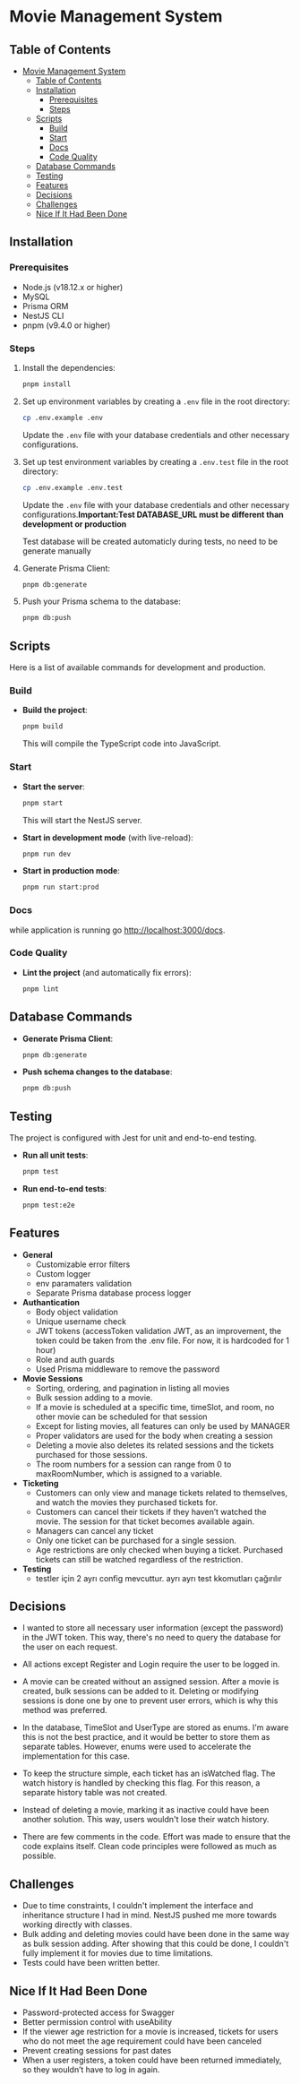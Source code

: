 # Movie Management System

## Table of Contents

- [Movie Management System](#movie-management-system)
  - [Table of Contents](#table-of-contents)
  - [Installation](#installation)
    - [Prerequisites](#prerequisites)
    - [Steps](#steps)
  - [Scripts](#scripts)
    - [Build](#build)
    - [Start](#start)
    - [Docs](#docs)
    - [Code Quality](#code-quality)
  - [Database Commands](#database-commands)
  - [Testing](#testing)
  - [Features](#features)
  - [Decisions](#decisions)
  - [Challenges](#challenges)
  - [Nice If It Had Been Done](#nice-if-it-had-been-done)

## Installation

### Prerequisites

- Node.js (v18.12.x or higher)
- MySQL
- Prisma ORM
- NestJS CLI
- pnpm (v9.4.0 or higher)

### Steps

1. Install the dependencies:

   ```bash
   pnpm install
   ```

2. Set up environment variables by creating a `.env` file in the root directory:

   ```bash
   cp .env.example .env
   ```

   Update the `.env` file with your database credentials and other necessary configurations.

3. Set up test environment variables by creating a `.env.test` file in the root directory:

   ```bash
   cp .env.example .env.test
   ```

   Update the `.env` file with your database credentials and other necessary configurations.**Important:Test DATABASE_URL must be different than development or production**

   Test database will be created automaticly during tests, no need to be generate manually

4. Generate Prisma Client:

   ```bash
   pnpm db:generate
   ```

5. Push your Prisma schema to the database:

   ```bash
   pnpm db:push
   ```

## Scripts

Here is a list of available commands for development and production.

### Build

- **Build the project**:

  ```bash
  pnpm build
  ```

  This will compile the TypeScript code into JavaScript.

### Start

- **Start the server**:

  ```bash
  pnpm start
  ```

  This will start the NestJS server.

- **Start in development mode** (with live-reload):

  ```bash
  pnpm run dev
  ```

- **Start in production mode**:

  ```bash
  pnpm run start:prod
  ```

### Docs

while application is running go [http://localhost:3000/docs](http://localhost:3000/docs).

### Code Quality

- **Lint the project** (and automatically fix errors):

  ```bash
  pnpm lint
  ```

## Database Commands

- **Generate Prisma Client**:

  ```bash
  pnpm db:generate
  ```

- **Push schema changes to the database**:

  ```bash
  pnpm db:push
  ```

## Testing

The project is configured with Jest for unit and end-to-end testing.

- **Run all unit tests**:

  ```bash
  pnpm test
  ```

- **Run end-to-end tests**:

  ```bash
  pnpm test:e2e
  ```

## Features

- **General**
  - Customizable error filters
  - Custom logger
  - env paramaters validation
  - Separate Prisma database process logger
- **Authantication**
  - Body object validation
  - Unique username check
  - JWT tokens (accessToken validation JWT, as an improvement, the token could be taken from the .env file. For now, it is hardcoded for 1 hour)
  - Role and auth guards
  - Used Prisma middleware to remove the password
- **Movie Sessions**
  - Sorting, ordering, and pagination in listing all movies
  - Bulk session adding to a movie.
  - If a movie is scheduled at a specific time, timeSlot, and room, no other movie can be scheduled for that session
  - Except for listing movies, all features can only be used by MANAGER
  - Proper validators are used for the body when creating a session
  - Deleting a movie also deletes its related sessions and the tickets purchased for those sessions.
  - The room numbers for a session can range from 0 to maxRoomNumber, which is assigned to a variable.
- **Ticketing**
  - Customers can only view and manage tickets related to themselves, and watch the movies they purchased tickets for.
  - Customers can cancel their tickets if they haven’t watched the movie. The session for that ticket becomes available again.
  - Managers can cancel any ticket
  - Only one ticket can be purchased for a single session.
  - Age restrictions are only checked when buying a ticket. Purchased tickets can still be watched regardless of the restriction.
- **Testing**
  - testler için 2 ayrı config mevcuttur. ayrı ayrı test kkomutları çağırılır

## Decisions

- I wanted to store all necessary user information (except the password) in the JWT token. This way, there's no need to query the database for the user on each request.

- All actions except Register and Login require the user to be logged in.
- A movie can be created without an assigned session. After a movie is created, bulk sessions can be added to it. Deleting or modifying sessions is done one by one to prevent user errors, which is why this method was preferred.
- In the database, TimeSlot and UserType are stored as enums. I'm aware this is not the best practice, and it would be better to store them as separate tables. However, enums were used to accelerate the implementation for this case.
- To keep the structure simple, each ticket has an isWatched flag. The watch history is handled by checking this flag. For this reason, a separate history table was not created.
- Instead of deleting a movie, marking it as inactive could have been another solution. This way, users wouldn't lose their watch history.
- There are few comments in the code. Effort was made to ensure that the code explains itself. Clean code principles were followed as much as possible.

## Challenges

- Due to time constraints, I couldn't implement the interface and inheritance structure I had in mind. NestJS pushed me more towards working directly with classes.
- Bulk adding and deleting movies could have been done in the same way as bulk session adding. After showing that this could be done, I couldn't fully implement it for movies due to time limitations.
- Tests could have been written better.

## Nice If It Had Been Done

- Password-protected access for Swagger
- Better permission control with useAbility
- If the viewer age restriction for a movie is increased, tickets for users who do not meet the age requirement could have been canceled
- Prevent creating sessions for past dates
- When a user registers, a token could have been returned immediately, so they wouldn’t have to log in again.
